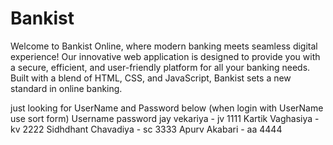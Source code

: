 # Bankist
Welcome to Bankist Online, where modern banking meets seamless digital experience! Our innovative web application is designed to provide you with a secure, efficient, and user-friendly platform for all your banking needs. Built with a blend of HTML, CSS, and JavaScript, Bankist sets a new standard in online banking.

just looking for UserName and Password below (when login with UserName use sort form)
               Username    password
jay vekariya - jv          1111
Kartik Vaghasiya - kv      2222 
Sidhdhant Chavadiya - sc   3333 
Apurv Akabari - aa         4444


